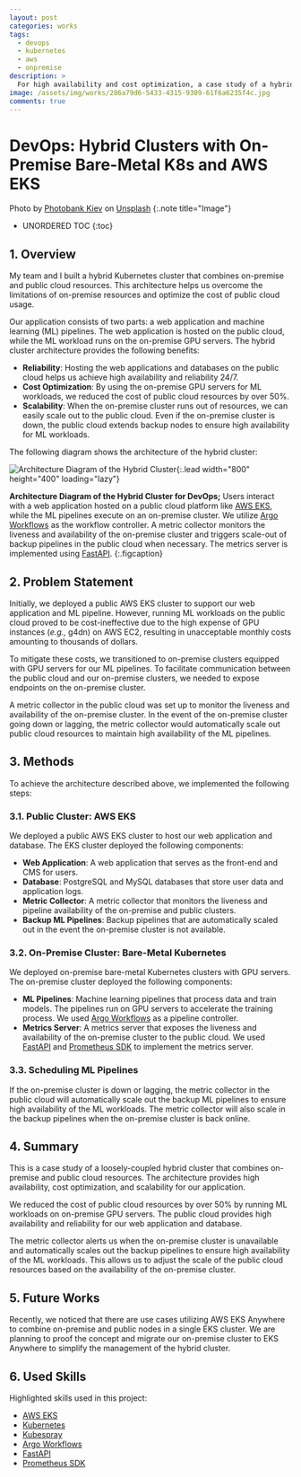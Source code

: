 ```yaml
---
layout: post
categories: works
tags:
  - devops
  - kubernetes
  - aws
  - onpremise
description: >
  For high availability and cost optimization, a case study of a hybrid cluster that combines on-premise and public cloud.
image: /assets/img/works/286a79d6-5433-4315-9309-61f6a6235f4c.jpg
comments: true
---
```


# DevOps: Hybrid Clusters with On-Premise Bare-Metal K8s and AWS EKS

Photo by <a href="https://unsplash.com/@mike_kiev?utm_content=creditCopyText&utm_medium=referral&utm_source=unsplash">Photobank Kiev</a> on <a href="https://unsplash.com/photos/3-men-standing-on-rocky-shore-during-daytime-Opzk_hvwO9Q?utm_content=creditCopyText&utm_medium=referral&utm_source=unsplash">Unsplash</a>
{:.note title="Image"}

* UNORDERED TOC
{:toc}

## 1. Overview

My team and I built a hybrid Kubernetes cluster that combines on-premise and public cloud resources. This architecture helps us overcome the limitations of on-premise resources and optimize the cost of public cloud usage.

Our application consists of two parts: a web application and machine learning (ML) pipelines. The web application is hosted on the public cloud, while the ML workload runs on the on-premise GPU servers. The hybrid cluster architecture provides the following benefits:

- **Reliability**: Hosting the web applications and databases on the public cloud helps us achieve high availability and reliability 24/7.
- **Cost Optimization**: By using the on-premise GPU servers for ML workloads, we reduced the cost of public cloud resources by over 50%.
- **Scalability**: When the on-premise cluster runs out of resources, we can easily scale out to the public cloud. Even if the on-premise cluster is down, the public cloud extends backup nodes to ensure high availability for ML workloads.

The following diagram shows the architecture of the hybrid cluster:

![Architecture Diagram of the Hybrid Cluster](../assets/img/works/10393250-4f16-43e6-856b-c4fa7515fdce.png){:.lead width="800" height="400" loading="lazy"}

**Architecture Diagram of the Hybrid Cluster for DevOps;** Users interact with a web application hosted on a public cloud platform like [AWS EKS](https://aws.amazon.com/eks), while the ML pipelines execute on an on-premise cluster. We utilize [Argo Workflows] as the workflow controller. A metric collector monitors the liveness and availability of the on-premise cluster and triggers scale-out of backup pipelines in the public cloud when necessary. The metrics server is implemented using [FastAPI].
{:.figcaption}



## 2. Problem Statement

Initially, we deployed a public AWS EKS cluster to support our web application and ML pipeline. However, running ML workloads on the public cloud proved to be cost-ineffective due to the high expense of GPU instances (*e.g.,* g4dn) on AWS EC2, resulting in unacceptable monthly costs amounting to thousands of dollars.

To mitigate these costs, we transitioned to on-premise clusters equipped with GPU servers for our ML pipelines. To facilitate communication between the public cloud and our on-premise clusters, we needed to expose endpoints on the on-premise cluster.

A metric collector in the public cloud was set up to monitor the liveness and availability of the on-premise cluster. In the event of the on-premise cluster going down or lagging, the metric collector would automatically scale out public cloud resources to maintain high availability of the ML pipelines.



## 3. Methods
To achieve the architecture described above, we implemented the following steps:

### 3.1. Public Cluster: AWS EKS
We deployed a public AWS EKS cluster to host our web application and database. The EKS cluster deployed the following components:

- **Web Application**: A web application that serves as the front-end and CMS for users.
- **Database**: PostgreSQL and MySQL databases that store user data and application logs.
- **Metric Collector**: A metric collector that monitors the liveness and pipeline availability of the on-premise and public clusters.
- **Backup ML Pipelines**: Backup pipelines that are automatically scaled out in the event the on-premise cluster is not available.

### 3.2. On-Premise Cluster: Bare-Metal Kubernetes
We deployed on-premise bare-metal Kubernetes clusters with GPU servers. The on-premise cluster deployed the following components:

- **ML Pipelines**: Machine learning pipelines that process data and train models. The pipelines run on GPU servers to accelerate the training process. We used [Argo Workflows] as a pipeline controller.
- **Metrics Server**: A metrics server that exposes the liveness and availability of the on-premise cluster to the public cloud. We used [FastAPI] and [Prometheus SDK] to implement the metrics server.

### 3.3. Scheduling ML Pipelines
If the on-premise cluster is down or lagging, the metric collector in the public cloud will automatically scale out the backup ML pipelines to ensure high availability of the ML workloads. The metric collector will also scale in the backup pipelines when the on-premise cluster is back online.

## 4. Summary
This is a case study of a loosely-coupled hybrid cluster that combines on-premise and public cloud resources. The architecture provides high availability, cost optimization, and scalability for our application.

We reduced the cost of public cloud resources by over 50% by running ML workloads on on-premise GPU servers. The public cloud provides high availability and reliability for our web application and database.

The metric collector alerts us when the on-premise cluster is unavailable and automatically scales out the backup pipelines to ensure high availability of the ML workloads. This allows us to adjust the scale of the public cloud resources based on the availability of the on-premise cluster.

## 5. Future Works
Recently, we noticed that there are use cases utilizing AWS EKS Anywhere to combine on-premise and public nodes in a single EKS cluster. We are planning to proof the concept and migrate our on-premise cluster to EKS Anywhere to simplify the management of the hybrid cluster.

## 6. Used Skills
Highlighted skills used in this project:

- [AWS EKS]
- [Kubernetes]
- [Kubespray]
- [Argo Workflows]
- [FastAPI]
- [Prometheus SDK]


[AWS EKS]: https://aws.amazon.com/eks "Amazon Elastic Kubernetes Service"
[Kubernetes]: https://kubernetes.io "Kubernetes: Production-Grade Container Orchestration"
[Kubespray]: https://kubespray.io "Kubespray: Kubernetes Cluster Deployment Tool"
[Argo Workflows]: https://argoproj.github.io/workflows "Workflow Engine in Argo Projects"
[FastAPI]: https://fastapi.tiangolo.com "FastAPI: Python API Framework"
[Prometheus SDK]: https://github.com/prometheus/client_python "Python Package for Prometheus Client"
